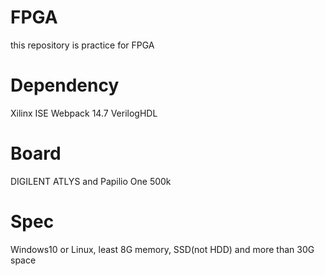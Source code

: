 # FPGA
this repository is practice for FPGA

# Dependency
Xilinx ISE Webpack 14.7
VerilogHDL

# Board
DIGILENT ATLYS and Papilio One 500k

# Spec
Windows10 or Linux, least 8G memory, SSD(not HDD) and more than 30G space

